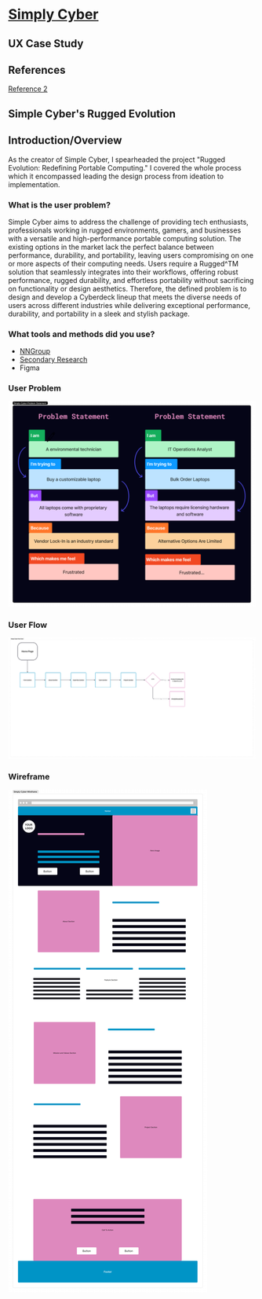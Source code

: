 # [Simply Cyber](https://simply-cyber.webflow.io/)

## UX Case Study

## References

[Reference 2](https://zerogravitymarketing.com/our-work/marlin-digital-marketing-strategy/)

## Simple Cyber's Rugged Evolution

## Introduction/Overview

As the creator of Simple Cyber, I spearheaded the project "Rugged Evolution: Redefining Portable Computing." I covered the whole process which it encompassed leading the design process from ideation to implementation.

### **What is the user problem?** 

Simple Cyber aims to address the challenge of providing tech enthusiasts, professionals working in rugged environments, gamers, and businesses with a versatile and high-performance portable computing solution. The existing options in the market lack the perfect balance between performance, durability, and portability, leaving users compromising on one or more aspects of their computing needs. Users require a Rugged^TM solution that seamlessly integrates into their workflows, offering robust performance, rugged durability, and effortless portability without sacrificing on functionality or design aesthetics. Therefore, the defined problem is to design and develop a Cyberdeck lineup that meets the diverse needs of users across different industries while delivering exceptional performance, durability, and portability in a sleek and stylish package.

### **What tools and methods did you use?**

- [NNGroup](https://www.nngroup.com/)
- [Secondary Research](https://www.nngroup.com/articles/secondary-research-in-ux/)
- Figma

### User Problem

![Simple Cyber User Problem](./Final/Simply-Cyber-User-Problem-Statements.png)

### User Flow

![Simple Cyber User Problem](./Final/Simply-Cyber-User-Flow.png)

### Wireframe

![Simple Cyber User Problem](./Final/Simply-Cyber-Wireframe.png)
